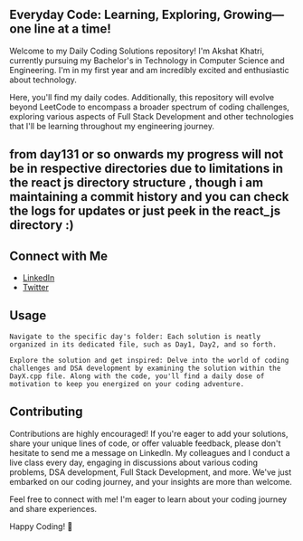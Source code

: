 ## Everyday Code: Learning, Exploring, Growing—one line at a time!

Welcome to my Daily Coding Solutions repository! I'm Akshat Khatri, currently pursuing my Bachelor's in Technology in Computer Science and Engineering. I'm in my first year and am incredibly excited and enthusiastic about technology.

Here, you'll find my daily codes. Additionally, this repository will evolve beyond LeetCode to encompass a broader spectrum of coding challenges, exploring various aspects of Full Stack Development and other technologies that I'll be learning throughout my engineering journey.

## from day131 or so onwards my progress will not be in respective directories due to limitations in the react js directory structure , though i am maintaining a commit history and you can check the logs for updates or just peek in the react_js directory :)

## Connect with Me

- [LinkedIn](https://www.linkedin.com/in/akshat-khatri-c/)
- [Twitter](https://twitter.com/akshat_khatri_1)
  
## Usage

    Navigate to the specific day's folder: Each solution is neatly organized in its dedicated file, such as Day1, Day2, and so forth.

    Explore the solution and get inspired: Delve into the world of coding challenges and DSA development by examining the solution within the DayX.cpp file. Along with the code, you'll find a daily dose of motivation to keep you energized on your coding adventure.

## Contributing

Contributions are highly encouraged! If you're eager to add your solutions, share your unique lines of code, or offer valuable feedback, please don't hesitate to send me a message on LinkedIn. My colleagues and I conduct a live class every day, engaging in discussions about various coding problems, DSA development, Full Stack Development, and more. We've just embarked on our coding journey, and your insights are more than welcome.

Feel free to connect with me! I'm eager to learn about your coding journey and share experiences.

Happy Coding! 🚀
